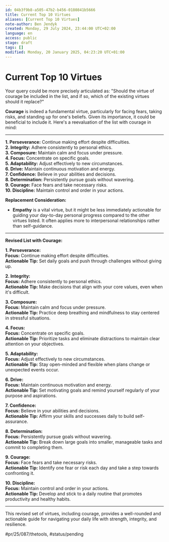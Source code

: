 ```yaml
---
id: 04b3f9b8-a505-47b2-b456-0180841b5666
title: Current Top 10 Virtues
aliases: [Current Top 10 Virtues]
note-author: Ben Jendyk
created: Monday, 29 July 2024, 23:44:00 UTC+02:00
language: en
access: public
stage: draft
tags: []
modified: Monday, 20 January 2025, 04:23:20 UTC+01:00
---
```


# Current Top 10 Virtues

Your query could be more precisely articulated as: "Should the virtue of courage be included in the list, and if so, which of the existing virtues should it replace?"

**Courage** is indeed a fundamental virtue, particularly for facing fears, taking risks, and standing up for one's beliefs. Given its importance, it could be beneficial to include it. Here's a reevaluation of the list with courage in mind:

---

**1. Perseverance:** Continue making effort despite difficulties.  
**2. Integrity:** Adhere consistently to personal ethics.  
**3. Composure:** Maintain calm and focus under pressure.  
**4. Focus:** Concentrate on specific goals.  
**5. Adaptability:** Adjust effectively to new circumstances.  
**6. Drive:** Maintain continuous motivation and energy.  
**7. Confidence:** Believe in your abilities and decisions.  
**8. Determination:** Persistently pursue goals without wavering.  
**9. Courage:** Face fears and take necessary risks.  
**10. Discipline:** Maintain control and order in your actions.

**Replacement Consideration:**
- **Empathy** is a vital virtue, but it might be less immediately actionable for guiding your day-to-day personal progress compared to the other virtues listed. It often applies more to interpersonal relationships rather than self-guidance.

---

**Revised List with Courage:**

**1. Perseverance:**  
	**Focus:** Continue making effort despite difficulties.  
	**Actionable Tip:** Set daily goals and push through challenges without giving up.

**2. Integrity:**  
	**Focus:** Adhere consistently to personal ethics.  
	**Actionable Tip:** Make decisions that align with your core values, even when it's difficult.

**3. Composure:**  
	**Focus:** Maintain calm and focus under pressure.  
	**Actionable Tip:** Practice deep breathing and mindfulness to stay centered in stressful situations.

**4. Focus:**  
	**Focus:** Concentrate on specific goals.  
	**Actionable Tip:** Prioritize tasks and eliminate distractions to maintain clear attention on your objectives.

**5. Adaptability:**  
	**Focus:** Adjust effectively to new circumstances.  
	**Actionable Tip:** Stay open-minded and flexible when plans change or unexpected events occur.

**6. Drive:**  
	**Focus:** Maintain continuous motivation and energy.  
	**Actionable Tip:** Set motivating goals and remind yourself regularly of your purpose and aspirations.

**7. Confidence:**  
	**Focus:** Believe in your abilities and decisions.  
	**Actionable Tip:** Affirm your skills and successes daily to build self-assurance.

**8. Determination:**  
	**Focus:** Persistently pursue goals without wavering.  
	**Actionable Tip:** Break down large goals into smaller, manageable tasks and commit to completing them.

**9. Courage:**  
	**Focus:** Face fears and take necessary risks.  
	**Actionable Tip:** Identify one fear or risk each day and take a step towards confronting it.

**10. Discipline:**  
	**Focus:** Maintain control and order in your actions.  
	**Actionable Tip:** Develop and stick to a daily routine that promotes productivity and healthy habits.

---

This revised set of virtues, including courage, provides a well-rounded and actionable guide for navigating your daily life with strength, integrity, and resilience.


#pr/25/087/thetools, #status/pending